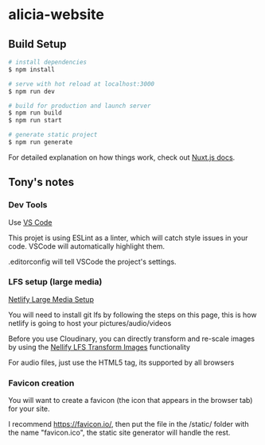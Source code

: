 # alicia-website

## Build Setup

```bash
# install dependencies
$ npm install

# serve with hot reload at localhost:3000
$ npm run dev

# build for production and launch server
$ npm run build
$ npm run start

# generate static project
$ npm run generate
```

For detailed explanation on how things work, check out [Nuxt.js docs](https://nuxtjs.org).



## Tony's notes

### Dev Tools
Use [VS Code](https://code.visualstudio.com/download)

This projet is using ESLint as a linter, which will catch style issues in your code. VSCode will automatically highlight them.

.editorconfig will tell VSCode the project's settings.

### LFS setup (large media)

[Netlify Large Media Setup](https://docs.netlify.com/large-media/setup/)

You will need to install git lfs by following the steps on this page, this is how netlify is going to host your pictures/audio/videos

Before you use Cloudinary, you can directly transform and re-scale images by using the [Nellify LFS Transform Images](https://docs.netlify.com/large-media/transform-images/) functionality

For audio files, just use the [<audio></audio>](https://developer.mozilla.org/en-US/docs/Web/HTML/Element/audio) HTML5 tag, its supported by all browsers


### Favicon creation

You will want to create a favicon (the icon that appears in the browser tab) for your site.

I recommend https://favicon.io/, then put the file in the /static/ folder with the name "favicon.ico", the static site generator will handle the rest.